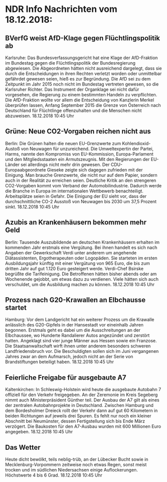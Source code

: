 # NDR Info Nachrichten vom 18.12.2018:


## BVerfG weist AfD-Klage gegen Flüchtlingspolitik ab
Karlsruhe: Das Bundesverfassungsgericht hat eine Klage der AfD-Fraktion im Bundestag gegen die Flüchtlingspolitik der Bundesregierung abgewiesen. Die Abgeordneten hätten nicht ausreichend dargelegt, dass sie durch die Entscheidungen in ihren Rechten verletzt worden oder unmittelbar gefährdet gewesen seien, hieß es zur Begründung. Die AfD sei zu dem Zeitpunkt im Jahr 2015 noch nicht im Bundestag vertreten gewesen, so die Karlsruher Richter. Das Instrument der Organklage sei nicht dafür vorgesehen, die Regierung zu einem bestimmten Handeln zu verpflichten. Die AfD-Fraktion wollte vor allem die Entscheidung von Kanzlerin Merkel überprüfen lassen, Anfang September 2015 die Grenze von Österreich nach Deutschland für Flüchtlinge offenzuhalten und die Menschen nicht abzuweisen. 18.12.2018 10:45 Uhr 

## Grüne: Neue CO2-Vorgaben reichen nicht aus
Berlin:	Die Grünen halten die neuen EU-Grenzwerte zum Kohlendioxid-Austoß von Neuwagen für unzureichend. Die Umweltexpertin der Partei, Harms, nannte den Kompromiss von EU-Kommission, Europa-Parlament und den Mitgliedsstaaten ein Armutszeugnis. Mit den Regierungen der EU-Länder sei allerdings nicht mehr drin gewesen. Der CDU-Europaabgeordnete Gieseke zeigte sich dagegen zufrieden mit der Einigung. Man brauche Grenzwerte, die nicht nur auf dem Papier, sondern auch in der Realität zu erreichen seien. Deutliche Kritik an den strengeren CO2-Vorgaben kommt vom Verband der Automobilindustrie. Dadurch werde die Branche in Europa im internationalen Wettbewerb benachteiligt. Arbeitsplätze seien in Gefahr. Die Einigung der EU sieht vor, dass der durchschnittliche CO-2 Ausstoß von Neuwagen bis 2030 um 37,5 Prozent sinkt. 18.12.2018 10:45 Uhr 

## Azubis an Krankenhäusern bekommen mehr Geld
Berlin: Tausende Auszubildende an deutschen Krankenhäusern erhalten im kommenden Jahr erstmals eine Vergütung. Bei ihnen handelt es sich nach Angaben der Gewerkschaft Verdi unter anderem um angehende Diätassistenten, Ergotherapeuten oder Logopäden. Sie starteten im ersten Ausbildungsjahr künftig mit einer Vergütung von 965 Euro, die bis zum dritten Jahr auf gut 1.120 Euro gesteigert werde. Verdi-Chef Bsirske begrüßte die Tarifeinigung. Die Betroffenen hätten bisher abends oder am Wochenende gejobbt, um etwas dazu zu verdienen. Viele hätten sich auch verschuldet, um die Ausbildung machen zu können. 18.12.2018 10:45 Uhr 

## Prozess nach G20-Krawallen an Elbchausse startet
Hamburg: Vor dem Landgericht hat ein weiterer Prozess um die Krawalle anlässlich des G20-Gipfels in der Hansestadt vor eineinhalb Jahren begonnen. Erstmals geht es dabei um die Ausschreitungen an der Elbchaussee, wo Hunderte Randalierer Autos angezündet und zerstört hatten. Angeklagt sind vier junge Männer aus Hessen sowie ein Franzose. Die Staatsanwaltschaft wirft ihnen unter anderem besonders schweren Landfriedensbruch vor. Die Beschuldigten sollen sich im Juni vergangenen Jahres zwar an dem Aufmarsch, jedoch nicht an der Serie von Brandstiftungen beteiligt haben. 18.12.2018 10:45 Uhr 

## Feierliche Freigabe für ausgebaute A7
Kaltenkirchen: In Schleswig-Holstein wird heute die ausgebaute Autobahn 7 offiziell für den Verkehr freigegeben. An der Zeremonie im Kreis Segeberg nimmt auch Ministerpräsident Günther teil. Der Ausbau der A7 gilt als eines der zentralen Autobahnprojekte in Deutschland. Zwischen Hamburg und dem Bordesholmer Dreieck rollt der Verkehr dann auf gut 60 Kilometern in beiden Richtungen auf jeweils drei Spuren. Es fehlt nur noch ein kleiner Abschnitt bei Neumünster, dessen Fertigstellung sich bis Ende März verzögert. Die Baukosten für den A7-Ausbau wurden mit 600 Millionen Euro angegeben. 18.12.2018 10:45 Uhr 

## Das Wetter
Heute dicht bewölkt, teils neblig-trüb, an der Lübecker Bucht sowie in Mecklenburg-Vorpommern zeitweise noch etwas Regen, sonst meist trocken und im südlichen Niedersachsen einige Auflockerungen. Höchstwerte 4 bis 6 Grad. 18.12.2018 10:45 Uhr 
